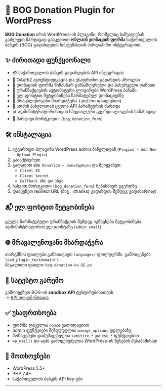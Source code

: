 # 🏦 BOG Donation Plugin for WordPress

**BOG Donation** არის WordPress-ის პლაგინი, რომელიც საშუალებას გაძლევთ მარტივად გააკეთოთ **ონლაინ დონაციის ფორმა** საქართველოს ბანკის (BOG) გადახდების სისტემასთან პირდაპირი ინტეგრაციით.

## ✨ ძირითადი ფუნქციონალი

- 💳 საქართველოს ბანკის გადახდების API ინტეგრაცია
- 🔐 OAuth2 ავთენტიფიკაცია და უსაფრთხო გადახდის პროცესი
- 💸 დონაციის ფორმა წინასწარ განსაზღვრული და სასურველი თანხით
- 🧾 ტრანზაქციების ავტომატური ლოგირება WordPress ბაზაში
- 📩 ელ.ფოსტით შეტყობინება წარმატებულ დონაციებზე
- 🧠 მრავალენოვანი მხარდაჭერა (.po/.mo ფაილებით)
- 🔧 ადმინ პანელიდან ყველა API პარამეტრის მართვა
- 📊 ადმინისტრატორისთვის სპეციალური გვერდი ლოგების სანახავად
- 🧩 მარტივი შორტკოდი: `[bog_donation_form]`

## 🛠️ ინსტალაცია

1. ატვირთეთ პლაგინი WordPress admin პანელიდან (`Plugins → Add New → Upload Plugin`)
2. გაააქტიურეთ
3. გადადით `BOG Donation → პარამეტრები` და შეიყვანეთ:
   - `Client ID`
   - `Client Secret`
   - `Callback URL` და სხვა
4. ჩასვით შორტკოდი `[bog_donation_form]` ნებისმიერ გვერდზე
5. დააყენეთ redirect URL (მაგ., /thanks) გადახდის შემდეგ გადასართად

## 📬 ელ.ფოსტით შეტყობინება

ყველა წარმატებული ტრანზაქციის შემდეგ იგზავნება შეტყობინება ადმინისტრატორის ელ.ფოსტაზე (`admin_email`).

## 🌐 მრავალენოვანი მხარდაჭერა

თარგმნის ფაილები განათავსეთ `languages/` ფოლდერში. გამოიყენება `load_plugin_textdomain()`.  
მაგალითი ფაილი: `bog-donation-ka_GE.po`

## 🧪 სატესტო გარემო

გამოიყენეთ BOG-ის **sandbox API** ტესტირებისათვის.  
→ [API დოკუმენტაცია](https://api.bog.ge/docs/payments/introduction)

## ✅ უსაფრთხოება

- ფორმა დაცულია `nonce` ვალიდაციით
- admin ფუნქციები შეზღუდულია `manage_options` უფლებაზე
- მონაცემები დამუშავებულია `sanitize_*` და `esc_*` ფუნქციებით
- `wp_mail()` და `wpdb` გამოყენებულია WordPress-ის წესების შესაბამისად

## 📌 მოთხოვნები

- WordPress 5.5+
- PHP 7.4+
- საქართველოს ბანკის API key-ები

---


